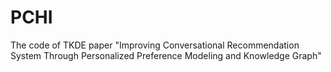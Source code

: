 # PCHI
The code of TKDE paper "Improving Conversational Recommendation System Through Personalized Preference Modeling and Knowledge Graph"
